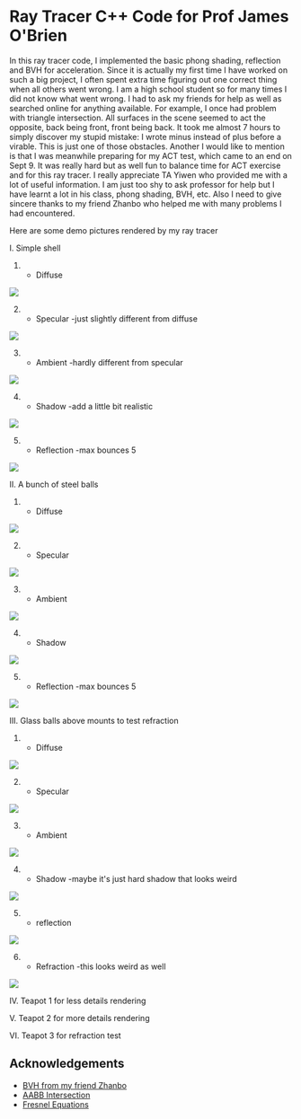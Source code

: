 
# Ray Tracer C++ Code for Prof James O'Brien
In this ray tracer code, I implemented the basic phong shading, reflection and BVH for acceleration.
Since it is actually my first time I have worked on such a big project, I often spent extra time figuring out one correct thing when all others went wrong. I am a high school student
so for many times I did not know what went wrong. I had to ask my friends for help as well as searched online for anything available. For example, I once had problem with triangle intersection.
All surfaces in the scene seemed to act the opposite, back being front, front being back. It took me almost 7 hours to simply discover my stupid mistake: I wrote minus instead of plus before
a virable. This is just one of those obstacles. Another I would like to mention is that I was meanwhile preparing for my ACT test, which came to an end on Sept 9. It was really hard but as well
fun to balance time for ACT exercise and for this ray tracer. I really appreciate TA Yiwen who provided me with a lot of useful information. I am just too shy to ask professor for help but
I have learnt a lot in his class, phong shading, BVH, etc. Also I need to give sincere thanks to my friend Zhanbo who helped me with many problems I had encountered.

Here are some demo pictures rendered by my ray tracer

I. Simple shell 

1) + Diffuse

![](shells_Dif.png)

2) + Specular -just slightly different from diffuse

![](shells_Spec.png)

3) + Ambient -hardly different from specular

![](shells_Amb.png)

4) + Shadow -add a little bit realistic

![](shells_Shadow.png)

5) + Reflection -max bounces 5

![](shells_BVH.png)

II. A bunch of steel balls

1) + Diffuse

![](balls_Dif.png)

2) + Specular

![](balls_Spec.png)

3) + Ambient

![](balls_Amb.png)

4) + Shadow

![](balls_Shadow.png)

5) + Reflection -max bounces 5

![](balls_BVH.png)

III. Glass balls above mounts to test refraction

1) + Diffuse

![](mount_Dif.png)

2) + Specular

![](mount_Spec.png)

3) + Ambient

![](mount_Amb.png)

4) + Shadow -maybe it's just hard shadow that looks weird

![](mount_Shadow.png)

5) + reflection 

![](mount_Refl.png)

6) + Refraction -this looks weird as well

![](mount_BVH.png)

IV. Teapot 1 for less details rendering

V. Teapot 2 for more details rendering

VI. Teapot 3 for refraction test

## Acknowledgements

 - [BVH from my friend Zhanbo](https://github.com/skszb/TracerHW)
 - [AABB Intersection](https://www.scratchapixel.com/lessons/3d-basic-rendering/minimal-ray-tracer-rendering-simple-shapes/ray-box-intersection)
 - [Fresnel Equations](https://www.scratchapixel.com/lessons/3d-basic-rendering/introduction-to-shading/reflection-refraction-fresnel)
